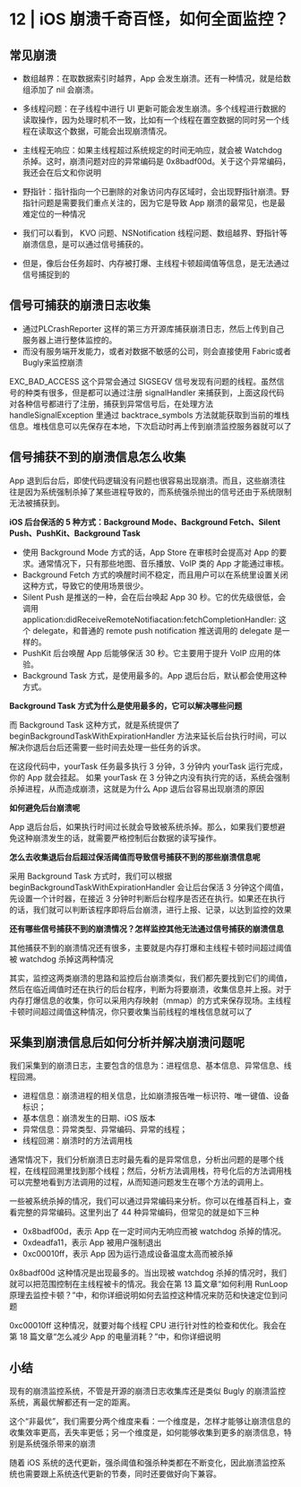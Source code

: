 # 12 | iOS 崩溃千奇百怪，如何全面监控？

## 常见崩溃
+ 数组越界：在取数据索引时越界，App 会发生崩溃。还有一种情况，就是给数组添加了 nil 会崩溃。
+ 多线程问题：在子线程中进行 UI 更新可能会发生崩溃。多个线程进行数据的读取操作，因为处理时机不一致，比如有一个线程在置空数据的同时另一个线程在读取这个数据，可能会出现崩溃情况。
+ 主线程无响应：如果主线程超过系统规定的时间无响应，就会被 Watchdog 杀掉。这时，崩溃问题对应的异常编码是 0x8badf00d。关于这个异常编码，我还会在后文和你说明
+ 野指针：指针指向一个已删除的对象访问内存区域时，会出现野指针崩溃。野指针问题是需要我们重点关注的，因为它是导致 App 崩溃的最常见，也是最难定位的一种情况

+ 我们可以看到， KVO 问题、NSNotification 线程问题、数组越界、野指针等崩溃信息，是可以通过信号捕获的。
+ 但是，像后台任务超时、内存被打爆、主线程卡顿超阈值等信息，是无法通过信号捕捉到的

## 信号可捕获的崩溃日志收集
+ 通过PLCrashReporter 这样的第三方开源库捕获崩溃日志，然后上传到自己服务器上进行整体监控的。
+ 而没有服务端开发能力，或者对数据不敏感的公司，则会直接使用 Fabric或者Bugly来监控崩溃

EXC_BAD_ACCESS 这个异常会通过 SIGSEGV 信号发现有问题的线程。虽然信号的种类有很多，但是都可以通过注册 signalHandler 来捕获到，上面这段代码对各种信号都进行了注册，捕获到异常信号后，在处理方法 handleSignalException 里通过 backtrace_symbols 方法就能获取到当前的堆栈信息。堆栈信息可以先保存在本地，下次启动时再上传到崩溃监控服务器就可以了

## 信号捕获不到的崩溃信息怎么收集
App 退到后台后，即使代码逻辑没有问题也很容易出现崩溃。而且，这些崩溃往往是因为系统强制杀掉了某些进程导致的，而系统强杀抛出的信号还由于系统限制无法被捕获到。

**iOS 后台保活的 5 种方式：Background Mode、Background Fetch、Silent Push、PushKit、Background Task**
+ 使用 Background Mode 方式的话，App Store 在审核时会提高对 App 的要求。通常情况下，只有那些地图、音乐播放、VoIP 类的 App 才能通过审核。
+ Background Fetch 方式的唤醒时间不稳定，而且用户可以在系统里设置关闭这种方式，导致它的使用场景很少。
+ Silent Push 是推送的一种，会在后台唤起 App 30 秒。它的优先级很低，会调用 application:didReceiveRemoteNotifiacation:fetchCompletionHandler: 这个 delegate，和普通的 remote push notification 推送调用的 delegate 是一样的。
+ PushKit 后台唤醒 App 后能够保活 30 秒。它主要用于提升 VoIP 应用的体验。
+ Background Task 方式，是使用最多的。App 退后台后，默认都会使用这种方式。

**Background Task 方式为什么是使用最多的，它可以解决哪些问题**

而 Background Task 这种方式，就是系统提供了 beginBackgroundTaskWithExpirationHandler 方法来延长后台执行时间，可以解决你退后台后还需要一些时间去处理一些任务的诉求。

在这段代码中，yourTask 任务最多执行 3 分钟，3 分钟内 yourTask 运行完成，你的 App 就会挂起。 如果 yourTask 在 3 分钟之内没有执行完的话，系统会强制杀掉进程，从而造成崩溃，这就是为什么 App 退后台容易出现崩溃的原因

**如何避免后台崩溃呢**

App 退后台后，如果执行时间过长就会导致被系统杀掉。那么，如果我们要想避免这种崩溃发生的话，就需要严格控制后台数据的读写操作。

**怎么去收集退后台后超过保活阈值而导致信号捕获不到的那些崩溃信息呢**

采用 Background Task 方式时，我们可以根据 beginBackgroundTaskWithExpirationHandler 会让后台保活 3 分钟这个阈值，先设置一个计时器，在接近 3 分钟时判断后台程序是否还在执行。如果还在执行的话，我们就可以判断该程序即将后台崩溃，进行上报、记录，以达到监控的效果

**还有哪些信号捕获不到的崩溃情况？怎样监控其他无法通过信号捕获的崩溃信息**

其他捕获不到的崩溃情况还有很多，主要就是内存打爆和主线程卡顿时间超过阈值被 watchdog 杀掉这两种情况

其实，监控这两类崩溃的思路和监控后台崩溃类似，我们都先要找到它们的阈值，然后在临近阈值时还在执行的后台程序，判断为将要崩溃，收集信息并上报。对于内存打爆信息的收集，你可以采用内存映射（mmap）的方式来保存现场。主线程卡顿时间超过阈值这种情况，你只要收集当前线程的堆栈信息就可以了

## 采集到崩溃信息后如何分析并解决崩溃问题呢
我们采集到的崩溃日志，主要包含的信息为：进程信息、基本信息、异常信息、线程回溯。
+ 进程信息：崩溃进程的相关信息，比如崩溃报告唯一标识符、唯一键值、设备标识；
+ 基本信息：崩溃发生的日期、iOS 版本
+ 异常信息：异常类型、异常编码、异常的线程；
+ 线程回溯：崩溃时的方法调用栈

通常情况下，我们分析崩溃日志时最先看的是异常信息，分析出问题的是哪个线程，在线程回溯里找到那个线程；然后，分析方法调用栈，符号化后的方法调用栈可以完整地看到方法调用的过程，从而知道问题发生在哪个方法的调用上。

一些被系统杀掉的情况，我们可以通过异常编码来分析。你可以在维基百科上，查看完整的异常编码。这里列出了 44 种异常编码，但常见的就是如下三种
+ 0x8badf00d，表示 App 在一定时间内无响应而被 watchdog 杀掉的情况。
+ 0xdeadfa11，表示 App 被用户强制退出
+ 0xc00010ff，表示 App 因为运行造成设备温度太高而被杀掉

0x8badf00d 这种情况是出现最多的。当出现被 watchdog 杀掉的情况时，我们就可以把范围控制在主线程被卡的情况。我会在第 13 篇文章“如何利用 RunLoop 原理去监控卡顿？”中，和你详细说明如何去监控这种情况来防范和快速定位到问题

0xc00010ff 这种情况，就要对每个线程 CPU 进行针对性的检查和优化。我会在第 18 篇文章“怎么减少 App 的电量消耗？”中，和你详细说明

## 小结
现有的崩溃监控系统，不管是开源的崩溃日志收集库还是类似 Bugly 的崩溃监控系统，离最优解都还有一定的距离。

这个“非最优”，我们需要分两个维度来看：一个维度是，怎样才能够让崩溃信息的收集效率更高，丢失率更低；另一个维度是，如何能够收集到更多的崩溃信息，特别是系统强杀带来的崩溃

随着 iOS 系统的迭代更新，强杀阈值和强杀种类都在不断变化，因此崩溃监控系统也需要跟上系统迭代更新的节奏，同时还要做好向下兼容。



















